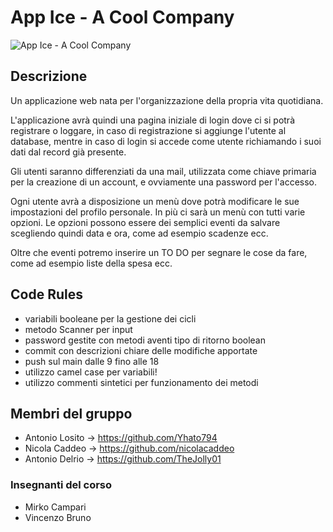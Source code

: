 # App Ice - A Cool Company
![App Ice - A Cool Company](https://user-images.githubusercontent.com/86883141/225044953-cf7830eb-95bf-41e2-9aa6-2b17435b47d8.png)

## Descrizione
Un applicazione web nata per l'organizzazione della propria vita quotidiana. 

L'applicazione avrà quindi una pagina iniziale di login dove ci si potrà registrare o loggare, in caso di registrazione si aggiunge l'utente al database, mentre in caso di login si accede come utente richiamando i suoi dati dal record già presente. 

Gli utenti saranno differenziati da una mail, utilizzata come chiave primaria per la creazione di un account, e ovviamente una password per l'accesso.

Ogni utente avrà a disposizione un menù dove potrà modificare le sue impostazioni del profilo personale. In più ci sarà un menù con tutti varie opzioni. Le opzioni possono essere dei semplici eventi da salvare scegliendo quindi data e ora, come ad esempio scadenze ecc.

Oltre che eventi potremo inserire un TO DO per segnare le cose da fare, come ad esempio liste della spesa ecc.

## Code Rules
- variabili booleane per la gestione dei cicli
- metodo Scanner per input
- password gestite con metodi aventi tipo di ritorno boolean
- commit con descrizioni chiare delle modifiche apportate
- push sul main dalle 9 fino alle 18
- utilizzo camel case per variabili!
- utilizzo commenti sintetici per funzionamento dei metodi

## Membri del gruppo

- Antonio Losito -> https://github.com/Yhato794
- Nicola Caddeo  -> https://github.com/nicolacaddeo
- Antonio Delrio -> https://github.com/TheJolly01

### Insegnanti del corso
- Mirko Campari
- Vincenzo Bruno
